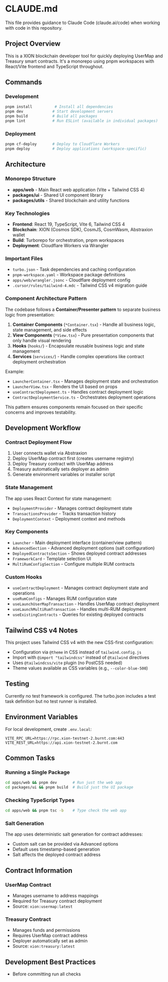 # CLAUDE.md

This file provides guidance to Claude Code (claude.ai/code) when working with code in this repository.

## Project Overview

This is a XION blockchain developer tool for quickly deploying UserMap and Treasury smart contracts. It's a monorepo using pnpm workspaces with React/Vite frontend and TypeScript throughout.

## Commands

### Development
```bash
pnpm install          # Install all dependencies
pnpm dev             # Start development servers
pnpm build           # Build all packages
pnpm lint            # Run ESLint (available in individual packages)
```

### Deployment
```bash
pnpm cf-deploy       # Deploy to Cloudflare Workers
pnpm deploy          # Deploy applications (workspace-specific)
```

## Architecture

### Monorepo Structure
- **apps/web** - Main React web application (Vite + Tailwind CSS 4)
- **packages/ui** - Shared UI component library
- **packages/utils** - Shared blockchain and utility functions

### Key Technologies
- **Frontend**: React 19, TypeScript, Vite 6, Tailwind CSS 4
- **Blockchain**: XION (Cosmos SDK), CosmJS, CosmWasm, Abstraxion wallet
- **Build**: Turborepo for orchestration, pnpm workspaces
- **Deployment**: Cloudflare Workers via Wrangler

### Important Files
- `turbo.json` - Task dependencies and caching configuration
- `pnpm-workspace.yaml` - Workspace package definitions
- `apps/web/wrangler.jsonc` - Cloudflare deployment config
- `.cursor/rules/tailwind-4.mdc` - Tailwind CSS v4 migration guide

### Component Architecture Pattern
The codebase follows a **Container/Presenter pattern** to separate business logic from presentation:

1. **Container Components** (`*Container.tsx`) - Handle all business logic, state management, and side effects
2. **View Components** (`*View.tsx`) - Pure presentation components that only handle visual rendering
3. **Hooks** (`hooks/`) - Encapsulate reusable business logic and state management
4. **Services** (`services/`) - Handle complex operations like contract deployment orchestration

Example:
- `LauncherContainer.tsx` - Manages deployment state and orchestration
- `LauncherView.tsx` - Renders the UI based on props
- `useContractDeployment.ts` - Handles contract deployment logic
- `ContractDeploymentService.ts` - Orchestrates deployment operations

This pattern ensures components remain focused on their specific concerns and improves testability.

## Development Workflow

### Contract Deployment Flow
1. User connects wallet via Abstraxion
2. Deploy UserMap contract first (creates username registry)
3. Deploy Treasury contract with UserMap address
4. Treasury automatically sets deployer as admin
5. Generate environment variables or installer script

### State Management
The app uses React Context for state management:
- `DeploymentProvider` - Manages contract deployment state
- `TransactionsProvider` - Tracks transaction history
- `DeploymentContext` - Deployment context and methods

### Key Components
- `Launcher` - Main deployment interface (container/view pattern)
- `AdvancedSection` - Advanced deployment options (salt configuration)
- `DeployedContractsSection` - Shows deployed contract addresses
- `FrameworkCard` - Template selection UI
- `MultiRumConfigSection` - Configure multiple RUM contracts

### Custom Hooks
- `useContractDeployment` - Manages contract deployment state and operations
- `useRumConfigs` - Manages RUM configuration state
- `useLaunchUserMapTransaction` - Handles UserMap contract deployment
- `useLaunchMultiRumTransaction` - Handles multi-RUM deployment
- `useExistingContracts` - Queries for existing deployed contracts

## Tailwind CSS v4 Notes

This project uses Tailwind CSS v4 with the new CSS-first configuration:
- Configuration via `@theme` in CSS instead of `tailwind.config.js`
- Import with `@import "tailwindcss"` instead of `@tailwind` directives
- Uses `@tailwindcss/vite` plugin (no PostCSS needed)
- Theme values available as CSS variables (e.g., `--color-blue-500`)

## Testing

Currently no test framework is configured. The turbo.json includes a test task definition but no test runner is installed.

## Environment Variables

For local development, create `.env.local`:
```
VITE_RPC_URL=https://rpc.xion-testnet-2.burnt.com:443
VITE_REST_URL=https://api.xion-testnet-2.burnt.com
```

## Common Tasks

### Running a Single Package
```bash
cd apps/web && pnpm dev       # Run just the web app
cd packages/ui && pnpm build  # Build just the UI package
```

### Checking TypeScript Types
```bash
cd apps/web && pnpm tsc -b    # Type check the web app
```

### Salt Generation
The app uses deterministic salt generation for contract addresses:
- Custom salt can be provided via Advanced options
- Default uses timestamp-based generation
- Salt affects the deployed contract address

## Contract Information

### UserMap Contract
- Manages username to address mappings
- Required for Treasury contract deployment
- Source: `xion:usermap:latest`

### Treasury Contract  
- Manages funds and permissions
- Requires UserMap contract address
- Deployer automatically set as admin
- Source: `xion:treasury:latest`

## Development Best Practices

- Before committing run all checks
